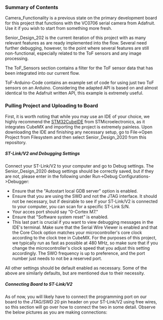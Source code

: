 ### Summary of Contents

Camera_Functionality is a previous state on the primary development board for this project that functions with the VC0706 serial camera from Adafruit. Use it if you wish to start from something more fresh.

Senior_Design_202 is the current iteration of this project with as many relevant features as are ready implemented into the flow. Several need further debugging, however, to the point where several features are still non-functional, especially related to the ToF sensors and any image processing.

The ToF_Sensors section contains a filter for the ToF sensor data that has been integrated into our current flow.

ToF-Arduino-Code contains an example set of code for using just two ToF sensors on an Arduino. Considering the adapted API is based on and almost identical to the Adafruit written API, this example is extremely useful.

### Pulling Project and Uploading to Board

First, it is worth noting that while you may use an IDE of your choice, we highly recommend the [STM32CubeIDE](https://www.st.com/en/development-tools/stm32cubeide.html) from STMicroelectronics, as it integrates CubeMX and importing the project is extremely painless. Upon downloading the IDE and finishing any necessary setup, go to File->Open Project from Filesystem and then select Senior_Design_2020 from this repository. 

##### ST-Link/V2 and Debugging Settings

Connect your ST-Link/V2 to your computer and go to Debug settings. The Senior_Design_2020 debug settings should be correctly saved, but if they are not, please enter in the following under Run->Debug Configurations->Debugger:

- Ensure that the "Autostart local GDB server" option is enabled.
- Ensure that you are using the SWD and not the JTAG interface. It should not be necessary, but if desirable to see if your ST-Link/V2 is connected to your computer, you can scan for a specific ST-Link S/N. 
- Your acces port should say "0-Cortex M7."
- Ensure that "Software system reset" is enabled.
- This last part is crucial if you want to view debugging messages in the IDE's terminal. Make sure that the Serial Wire Viewer is enabled and that the Core Clock option matches your microcontroller's core clock according to the clock tree in CubeMX. For the purposes of this project, we typically run as fast as possible at 480 MHz, so make sure that if you change the microcontroller's clock speed that you adjust this setting accordingly. The SWO frequency is up to preference, and the port number just needs to not be a reserved port. 

All other settings should be default enabled as necessary. Some of the above are similarly defaults, but are mentioned due to their necessity. 

##### Connecting Board to ST-Link/V2

As of now, you will likely have to connect the programming port on our board to the JTAG/SWD 20 pin header on your ST-Link/V2 using free wires, so this section will go over how to connect the two in some detail. Observe the below pictures as you are making connections:

